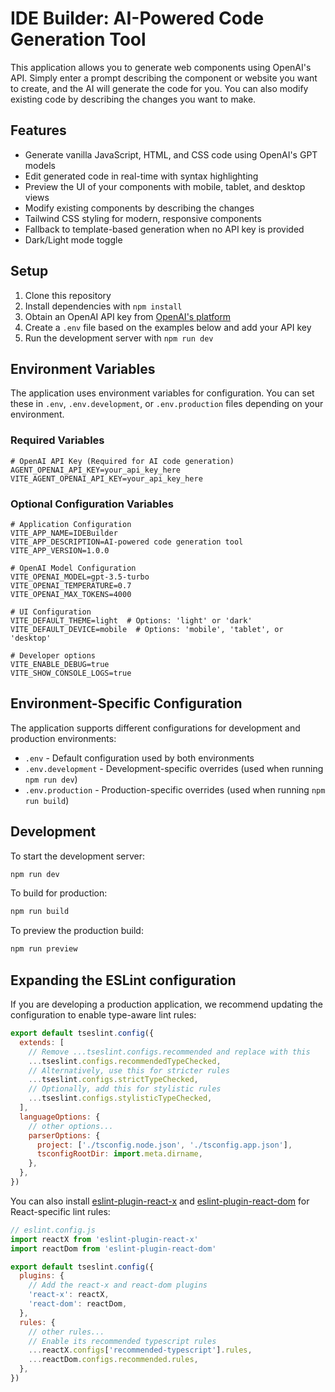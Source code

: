 # IDE Builder: AI-Powered Code Generation Tool

This application allows you to generate web components using OpenAI's API. Simply enter a prompt describing the component or website you want to create, and the AI will generate the code for you. You can also modify existing code by describing the changes you want to make.

## Features

- Generate vanilla JavaScript, HTML, and CSS code using OpenAI's GPT models
- Edit generated code in real-time with syntax highlighting
- Preview the UI of your components with mobile, tablet, and desktop views
- Modify existing components by describing the changes
- Tailwind CSS styling for modern, responsive components
- Fallback to template-based generation when no API key is provided
- Dark/Light mode toggle

## Setup

1. Clone this repository
2. Install dependencies with `npm install`
3. Obtain an OpenAI API key from [OpenAI's platform](https://platform.openai.com/)
4. Create a `.env` file based on the examples below and add your API key
5. Run the development server with `npm run dev`

## Environment Variables

The application uses environment variables for configuration. You can set these in `.env`, `.env.development`, or `.env.production` files depending on your environment.

### Required Variables

```
# OpenAI API Key (Required for AI code generation)
AGENT_OPENAI_API_KEY=your_api_key_here
VITE_AGENT_OPENAI_API_KEY=your_api_key_here
```

### Optional Configuration Variables

```
# Application Configuration
VITE_APP_NAME=IDEBuilder
VITE_APP_DESCRIPTION=AI-powered code generation tool
VITE_APP_VERSION=1.0.0

# OpenAI Model Configuration
VITE_OPENAI_MODEL=gpt-3.5-turbo
VITE_OPENAI_TEMPERATURE=0.7
VITE_OPENAI_MAX_TOKENS=4000

# UI Configuration
VITE_DEFAULT_THEME=light  # Options: 'light' or 'dark'
VITE_DEFAULT_DEVICE=mobile  # Options: 'mobile', 'tablet', or 'desktop'

# Developer options
VITE_ENABLE_DEBUG=true
VITE_SHOW_CONSOLE_LOGS=true
```

## Environment-Specific Configuration

The application supports different configurations for development and production environments:

- `.env` - Default configuration used by both environments
- `.env.development` - Development-specific overrides (used when running `npm run dev`)
- `.env.production` - Production-specific overrides (used when running `npm run build`)

## Development

To start the development server:

```bash
npm run dev
```

To build for production:

```bash
npm run build
```

To preview the production build:

```bash
npm run preview
```

## Expanding the ESLint configuration

If you are developing a production application, we recommend updating the configuration to enable type-aware lint rules:

```js
export default tseslint.config({
  extends: [
    // Remove ...tseslint.configs.recommended and replace with this
    ...tseslint.configs.recommendedTypeChecked,
    // Alternatively, use this for stricter rules
    ...tseslint.configs.strictTypeChecked,
    // Optionally, add this for stylistic rules
    ...tseslint.configs.stylisticTypeChecked,
  ],
  languageOptions: {
    // other options...
    parserOptions: {
      project: ['./tsconfig.node.json', './tsconfig.app.json'],
      tsconfigRootDir: import.meta.dirname,
    },
  },
})
```

You can also install [eslint-plugin-react-x](https://github.com/Rel1cx/eslint-react/tree/main/packages/plugins/eslint-plugin-react-x) and [eslint-plugin-react-dom](https://github.com/Rel1cx/eslint-react/tree/main/packages/plugins/eslint-plugin-react-dom) for React-specific lint rules:

```js
// eslint.config.js
import reactX from 'eslint-plugin-react-x'
import reactDom from 'eslint-plugin-react-dom'

export default tseslint.config({
  plugins: {
    // Add the react-x and react-dom plugins
    'react-x': reactX,
    'react-dom': reactDom,
  },
  rules: {
    // other rules...
    // Enable its recommended typescript rules
    ...reactX.configs['recommended-typescript'].rules,
    ...reactDom.configs.recommended.rules,
  },
})
```
